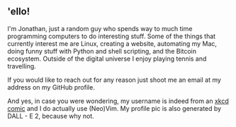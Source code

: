 ## 'ello!

I'm Jonathan, just a random guy who spends way to much time programming computers to do interesting stuff. Some of the things that currently interest me are Linux, creating a website, automating my Mac, doing funny stuff with Python and shell scripting, and the Bitcoin ecosystem. Outside of the digital universe I enjoy playing tennis and travelling.

If you would like to reach out for any reason just shoot me an email at my address on my GitHub profile.

And yes, in case you were wondering, my username is indeed from an [xkcd comic](https://xkcd.com/378/) and I do actually use (Neo)Vim. My profile pic is also generated by DALL - E 2, because why not.

